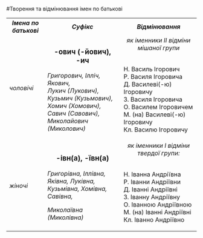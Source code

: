 #Творення та відмінювання імен по батькові

<table>
  <tr><td width="20%"><center><b><i>Імена по батькові</center></i></b></td><td width="40%"><center><i><b>Суфікс</b></i></center></td><td><center><i><b>Відмінювання</b></i></center></td></tr>
  <tr><td><i>чоловічі</i></td><td><center><h3>-ович (-йович), -ич</h3></center>

<p><i>Григорович, Ілліч, Якович,<br>
Лукич (Лукович),<br>
Кузьмич (Кузьмович),<br> 
Хомич (Хомович), <br>
Савич (Савович), <br>
Миколайович (Миколович)</i></p></td><td><center><i>як іменники ІІ відміни мішаної групи</i></center><br>

Н. Василь Ігорович<br>
Р. Василя Ігоровича<br>
Д. Василеві(-ю) Ігоровичу<br>
З. Василя Ігоровича<br>
О. Василем Ігоровичем<br>
М. (на) Василеві(-ю) Ігоровичу<br>
Кл. Василю Ігоровичу</td></tr>
  <tr><td><i>жіночі</i></td><td><center><h3>-івн(а), -ївн(а)</h3></center>

<i>Григорівна, Іллівна, Яківна, Луківна, Кузьмівна, Хомівна, Савівна,<br>

Миколаївна (Миколівна)</i></td><td><center><i>як іменники І відміни твердої групи:</i></center><br>

Н. Іванна Андріївна<br>
Р. Іванни Андріївни<br>
Д. Іванні Андріївні<br>
З. Іванну Андріївну<br>
О. Іванною Андріївною<br>
М. (на) Іванні Андріївні<br>
Кл. Іванно Андріївно</td></tr>

</table>

